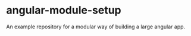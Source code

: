 angular-module-setup
====================

An example repository for a modular way of building a large angular app.
